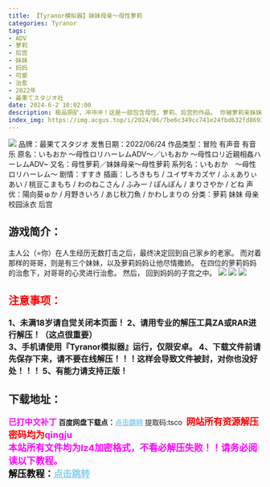 ```yaml
---
title: 【Tyranor模拟器】妹妹母亲～母性萝莉
categories: Tyranor
tags:
- ADV
- 萝莉
- 后宫
- 妹妹
- 妈妈
- 可爱
- 治愈
- 2022年
- 最果てスタジオ社
date: 2024-6-2 10:02:00
description: 极品铜矿，冲冲冲！这是一部包含母性、萝莉、后宫的作品。 你被萝莉亲妹妹3人和萝莉母亲尽情溺爱。 主人公（=你）在人生经历无数打击之后，最终决定回到自己家乡的老家。而对着那样的哥哥，则是有三个妹妹，以及萝莉妈妈让他尽情撒娇。在四位的萝莉妈妈的治愈下，对哥哥的心灵进行治愈。然后，回到妈妈的子宫之中。
index_img: https://img.acgus.top/i/2024/06/7be6c349cc741e24fbd632fd86939f14.webp
---
```

![](https://img.acgus.top/i/2024/06/7be6c349cc741e24fbd632fd86939f14.webp)
品牌：最果てスタジオ
发售日期：2022/06/24
作品类型：冒险 有声音 有音乐
原名：いもおか ～母性ロリハーレムADV～／いもおか 〜母性ロリ近親相姦ハーレムADV~
又名：母性萝莉／妹妹母亲～母性萝莉
系列名：いもおか　〜母性ロリハーレム〜
剧情：すすき
插画：しろきもち / ユイザキカズヤ / ふぇありぃあい / 桃豆こまもち / わのねこさん / ふみー / ぽんぽん / まりさやか / どね
声优：陽向葵ゅか / 月野きいろ / あじ秋刀魚 / かわしまりの
分类：萝莉 妹妹 母亲 校园泳衣 后宫

## 游戏简介：
主人公（=你）在人生经历无数打击之后，最终决定回到自己家乡的老家。
而对着那样的哥哥，则是有三个妹妹，以及萝莉妈妈让他尽情撒娇。
在四位的萝莉妈妈的治愈下，对哥哥的心灵进行治愈。
然后，
回到妈妈的子宫之中。
![](https://img.acgus.top/i/2024/06/684731a07cb1393e325d881ba8593178.webp)
![](https://img.acgus.top/i/2024/06/ce1e68fe777fea4e29f996d470138506.webp)
![](https://img.acgus.top/i/2024/06/523ab1e8dfbc4a0f5249c55781e3fa92.webp)





## <font color=#FF0000 >注意事项：</font>
<font size=3><b>1、未满18岁请自觉关闭本页面！
2、请用专业的解压工具ZA或RAR进行解压！（这点很重要）           
3、手机请使用『Tyranor模拟器』运行，仅限安卓。
4、下载文件前请先保存下来，请不要在线解压！！！这样会导致文件被封，对你也没好处！！！
5、有能力请支持正版！</b></font>

## 下载地址：
<font color=#FF00FF size=3><b>已打中文补丁</b></font>
<b>百度网盘下载点：</b><a href="https://pan.baidu.com/s/1bYOx5GvMQgsM3cjAnDnerA?pwd=tsco" style="color: #87CEEB;"><b>点击跳转</b></a> 提取码:tsco
<a style="padding: 0" href="https://post.qingju.org/AD/"><img style="max-width:100%" src="https://img.acgus.top/i/2024/07/478f689b8021d8d499ab43d21acf137a.gif" alt=""></a>
<b><font color=#FF0000 size=4>网站所有资源解压密码均为</b></font><b><font color=#FF00FF size=4>qingju</font><font color=#FF0000 ></font></b><br><b><font color=#FF00FF size=4>本站所有文件均为lz4加密格式，不看必解压失败！！请务必阅读以下教程。</b></font><br><b><font color=#000 size=4>解压教程：</b><a href="https://post.qingju.org/tutorial/000/" style="color: #87CEEB;"><b>点击跳转</b></a>